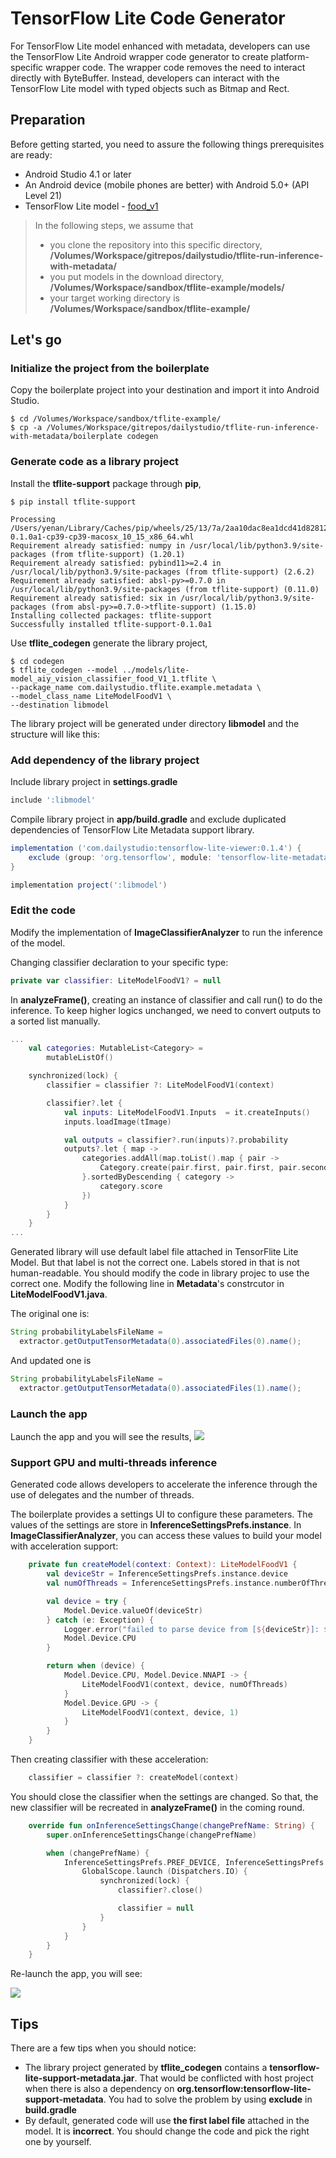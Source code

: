 # TensorFlow Lite Code Generator

For TensorFlow Lite model enhanced with metadata, developers can use the TensorFlow Lite Android wrapper code generator to create platform-specific wrapper code. The wrapper code removes the need to interact directly with ByteBuffer. Instead, developers can interact with the TensorFlow Lite model with typed objects such as Bitmap and Rect.

## Preparation
Before getting started, you need to assure the following things prerequisites are ready:

- Android Studio 4.1 or later
- An Android device (mobile phones are better) with Android 5.0+ (API Level 21)
- TensorFlow Lite model - [food_v1](https://tfhub.dev/google/aiy/vision/classifier/food_V1/1)

> In the following steps, we assume that 
>
> - you clone the repository into this specific directory, **/Volumes/Workspace/gitrepos/dailystudio/tflite-run-inference-with-metadata/** 
> - you put models in the download directory, **/Volumes/Workspace/sandbox/tflite-example/models/** 
> - your target working directory is **/Volumes/Workspace/sandbox/tflite-example/**

## Let's go

### Initialize the project from the boilerplate

Copy the boilerplate project into your destination and import it into Android Studio.

``` Shell
$ cd /Volumes/Workspace/sandbox/tflite-example/
$ cp -a /Volumes/Workspace/gitrepos/dailystudio/tflite-run-inference-with-metadata/boilerplate codegen
```

### Generate code as a library project
Install the **tflite-support** package through **pip**,

``` Shell
$ pip install tflite-support

Processing /Users/yenan/Library/Caches/pip/wheels/25/13/7a/2aa10dac8ea1dcd41d828123b7904e7174d135870bd4a07fa1/tflite_support-0.1.0a1-cp39-cp39-macosx_10_15_x86_64.whl
Requirement already satisfied: numpy in /usr/local/lib/python3.9/site-packages (from tflite-support) (1.20.1)
Requirement already satisfied: pybind11>=2.4 in /usr/local/lib/python3.9/site-packages (from tflite-support) (2.6.2)
Requirement already satisfied: absl-py>=0.7.0 in /usr/local/lib/python3.9/site-packages (from tflite-support) (0.11.0)
Requirement already satisfied: six in /usr/local/lib/python3.9/site-packages (from absl-py>=0.7.0->tflite-support) (1.15.0)
Installing collected packages: tflite-support
Successfully installed tflite-support-0.1.0a1
```

Use **tflite_codegen** generate the library project,

```Shell
$ cd codegen
$ tflite_codegen --model ../models/lite-model_aiy_vision_classifier_food_V1_1.tflite \
--package_name com.dailystudio.tflite.example.metadata \
--model_class_name LiteModelFoodV1 \
--destination libmodel
```

The library project will be generated under directory **libmodel** and the structure  will like this:

### Add dependency of the library project
Include library project in **settings.gradle**

```Groovy
include ':libmodel'
```
Compile library project in **app/build.gradle** and exclude duplicated dependencies of TensorFlow Lite Metadata support library.

```Groovy
implementation ('com.dailystudio:tensorflow-lite-viewer:0.1.4') {
    exclude (group: 'org.tensorflow', module: 'tensorflow-lite-metadata')
}

implementation project(':libmodel')

```

### Edit the code

Modify the implementation of **ImageClassifierAnalyzer** to run the inference of the model.

Changing classifier declaration to your specific type:

```Kotlin
private var classifier: LiteModelFoodV1? = null
```

In **analyzeFrame()**, creating an instance of classifier and call run() to do the inference. To keep higher logics unchanged,  we need to convert outputs to a sorted list manually.

```Kotlin
...
    val categories: MutableList<Category> =
        mutableListOf()

    synchronized(lock) {
        classifier = classifier ?: LiteModelFoodV1(context)

        classifier?.let {
            val inputs: LiteModelFoodV1.Inputs  = it.createInputs()
            inputs.loadImage(tImage)

            val outputs = classifier?.run(inputs)?.probability
            outputs?.let { map ->
                categories.addAll(map.toList().map { pair ->
                    Category.create(pair.first, pair.first, pair.second)
                }.sortedByDescending { category ->
                    category.score
                })
            }
        }
    }
...
```

Generated library will use default label file attached in TensorFlite Lite Model. But that label is not the correct one. Labels stored in that is not human-readable. You should modify the code in library projec to use the correct one. Modify the following line in **Metadata**'s constrcutor in **LiteModelFoodV1.java**.

The original one is:

```java
String probabilityLabelsFileName =
  extractor.getOutputTensorMetadata(0).associatedFiles(0).name();
```

And updated one is

```java
String probabilityLabelsFileName =
  extractor.getOutputTensorMetadata(0).associatedFiles(1).name();
```


### Launch the app

Launch the app and you will see the results,
![](../.github/code_gen_1.png)

### Support GPU and multi-threads inference
Generated code allows developers to accelerate the inference through the use of delegates and the number of threads.

The boilerplate provides a settings UI to configure these parameters. The values of the settings are store in **InferenceSettingsPrefs.instance**. In **ImageClassifierAnalyzer**, you can access these values to build your model with acceleration support:

```Kotlin
    private fun createModel(context: Context): LiteModelFoodV1 {
        val deviceStr = InferenceSettingsPrefs.instance.device
        val numOfThreads = InferenceSettingsPrefs.instance.numberOfThreads

        val device = try {
            Model.Device.valueOf(deviceStr)
        } catch (e: Exception) {
            Logger.error("failed to parse device from [${deviceStr}]: $e")
            Model.Device.CPU
        }

        return when (device) {
            Model.Device.CPU, Model.Device.NNAPI -> {
                LiteModelFoodV1(context, device, numOfThreads)
            }
            Model.Device.GPU -> {
                LiteModelFoodV1(context, device, 1)
            }
        }
    }

```

Then creating classifier with these acceleration:

```Kotlin
    classifier = classifier ?: createModel(context)
```

You should close the classifier when the settings are changed. So that, the new classifier will be recreated in **analyzeFrame()** in the coming round.

```Kotlin
    override fun onInferenceSettingsChange(changePrefName: String) {
        super.onInferenceSettingsChange(changePrefName)

        when (changePrefName) {
            InferenceSettingsPrefs.PREF_DEVICE, InferenceSettingsPrefs.PREF_NUMBER_OF_THREADS -> {
                GlobalScope.launch (Dispatchers.IO) {
                    synchronized(lock) {
                        classifier?.close()

                        classifier = null
                    }
                }
            }
        }
    }
```

Re-launch the app, you will see:

![](../.github/code_gen_2.png)

## Tips

There are a few tips when you should notice:

- The library project generated by **tflite_codegen** contains a **tensorflow-lite-support-metadata.jar**. That would be conflicted with host project when there is also a dependency on **org.tensorflow:tensorflow-lite-support-metadata**. You had to solve the problem by using **exclude** in **build.gradle**
- By default, generated code will use **the first label file** attached in the model. It is **incorrect**. You should change the code and pick the right one by yourself.
